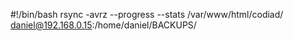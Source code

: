 #!/bin/bash
rsync -avrz --progress --stats /var/www/html/codiad/ daniel@192.168.0.15:/home/daniel/BACKUPS/
